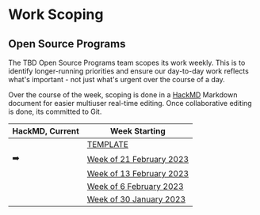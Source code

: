 # Work Scoping

## Open Source Programs

The TBD Open Source Programs team scopes its work weekly. 
This is to identify longer-running priorities and ensure 
our day-to-day work reflects what's important - not just 
what's urgent over the course of a day.

Over the course of the week, scoping is done 
in a [HackMD](https://hackmd.io/) Markdown document for easier 
multiuser real-time editing. Once
collaborative editing is done, its committed to Git.

| HackMD, Current | Week Starting                                                                   |
|-----------------|---------------------------------------------------------------------------------|
|                 | [TEMPLATE](./open-source-programs/weekly/OSP_WEEKLY_SCOPING_TEMPLATE.md)        |
| ➡️              | [Week of 21 February 2023](https://hackmd.io/_BBCG2h1TNK-APq4UTyYkw)             |
|                | [Week of 13 February 2023](./open-source-programs/weekly/osp-weekly-20230213.md)             |
|                | [Week of 6 February 2023](./open-source-programs/weekly/osp-weekly-20230206.md)             |
|                 | [Week of 30 January 2023](./open-source-programs/weekly/osp-weekly-20230130.md) |


